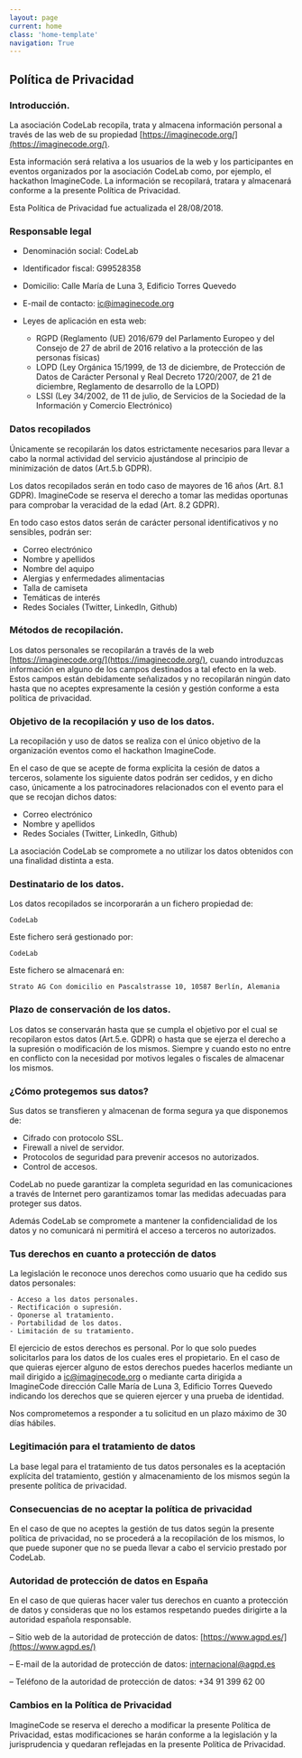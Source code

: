 ```yaml
---
layout: page
current: home
class: 'home-template'
navigation: True
---
```


## Política de Privacidad

### Introducción.

La asociación CodeLab recopila, trata y almacena información personal a través de las web de su propiedad [https://imaginecode.org/](https://imaginecode.org/).

Esta información será relativa a los usuarios de la web y los participantes en eventos organizados por la asociación CodeLab como, por ejemplo, el hackathon ImagineCode. La información se recopilará, tratara y almacenará conforme a la presente Política de Privacidad.

Esta Política de Privacidad fue actualizada el 28/08/2018.

### Responsable legal

- Denominación social: CodeLab
- Identificador fiscal: G99528358
- Domicilio: Calle María de Luna 3, Edificio Torres Quevedo
- E-mail de contacto: ic@imaginecode.org
- Leyes de aplicación en esta web:

    - RGPD (Reglamento (UE) 2016/679 del Parlamento Europeo y del Consejo de 27 de abril de 2016 relativo a la protección de las personas físicas)
    - LOPD (Ley Orgánica 15/1999, de 13 de diciembre, de Protección de Datos de Carácter Personal y Real Decreto 1720/2007, de 21 de diciembre, Reglamento de desarrollo de la LOPD)
    - LSSI (Ley 34/2002, de 11 de julio, de Servicios de la Sociedad de la Información y Comercio Electrónico)

### Datos recopilados

Únicamente se recopilarán los datos estrictamente necesarios para llevar a cabo la normal actividad del servicio ajustándose al principio de minimización de datos (Art.5.b GDPR).

Los datos recopilados serán en todo caso de mayores de 16 años (Art. 8.1 GDPR). ImagineCode se reserva el derecho a tomar las medidas oportunas para comprobar la veracidad de la edad (Art. 8.2 GDPR).

En todo caso estos datos serán de carácter personal identificativos y no sensibles, podrán ser:

- Correo electrónico
- Nombre y apellidos
- Nombre del aquipo
- Alergias y enfermedades alimentacias
- Talla de camiseta
- Temáticas de interés
- Redes Sociales (Twitter, LinkedIn, Github)

### Métodos de recopilación.

Los datos personales se recopilarán a través de la web [https://imaginecode.org/](https://imaginecode.org/), cuando introduzcas información en alguno de los campos destinados a tal efecto en la web. Estos campos están debidamente señalizados y no recopilarán ningún dato hasta que no aceptes expresamente la cesión y gestión conforme a esta política de privacidad.

### Objetivo de la recopilación y uso de los datos.

La recopilación y uso de datos se realiza con el único objetivo de la organización eventos como el hackathon ImagineCode.

En el caso de que se acepte de forma explícita la cesión de datos a terceros, solamente los siguiente datos podrán ser cedidos, y en dicho caso, únicamente a los patrocinadores relacionados con el evento para el que se recojan dichos datos:

- Correo electrónico
- Nombre y apellidos
- Redes Sociales (Twitter, LinkedIn, Github)


La asociación CodeLab se compromete a no utilizar los datos obtenidos con una finalidad distinta a esta.

### Destinatario de los datos.

Los datos recopilados se incorporarán a un fichero propiedad de:

    CodeLab

Este fichero será gestionado por:

    CodeLab

Este fichero se almacenará en:

    Strato AG Con domicilio en Pascalstrasse 10, 10587 Berlín, Alemania

### Plazo de conservación de los datos.

Los datos se conservarán hasta que se cumpla el objetivo por el cual se recopilaron estos datos (Art.5.e. GDPR) o hasta que se ejerza el derecho a la supresión o modificación de los mismos. Siempre y cuando esto no entre en conflicto con la necesidad por motivos legales o fiscales de almacenar los mismos.

### ¿Cómo protegemos sus datos?

Sus datos se transfieren y almacenan de forma segura ya que disponemos de:

- Cifrado con protocolo SSL.
- Firewall a nivel de servidor.
- Protocolos de seguridad para prevenir accesos no autorizados.
- Control de accesos.

CodeLab no puede garantizar la completa seguridad en las comunicaciones a través de Internet pero garantizamos tomar las medidas adecuadas para proteger sus datos.

Además CodeLab se compromete a mantener la confidencialidad de los datos y no comunicará ni permitirá el acceso a terceros no autorizados.
### Tus derechos en cuanto a protección de datos

La legislación le reconoce unos derechos como usuario que ha cedido sus datos personales:

    - Acceso a los datos personales.
    - Rectificación o supresión.
    - Oponerse al tratamiento.
    - Portabilidad de los datos.
    - Limitación de su tratamiento.

El ejercicio de estos derechos es personal. Por lo que solo puedes solicitarlos para los datos de los cuales eres el propietario.
En el caso de que quieras ejercer alguno de estos derechos puedes hacerlos mediante un mail dirigido a ic@imaginecode.org o mediante carta dirigida a ImagineCode dirección Calle María de Luna 3, Edificio Torres Quevedo indicando los derechos que se quieren ejercer y una prueba de identidad.

Nos comprometemos a responder a tu solicitud en un plazo máximo de 30 días hábiles.

### Legitimación para el tratamiento de datos

La base legal para el tratamiento de tus datos personales es la aceptación explícita del tratamiento, gestión y almacenamiento de los mismos según la presente política de privacidad.

### Consecuencias de no aceptar la política de privacidad

En el caso de que no aceptes la gestión de tus datos según la presente política de privacidad, no se procederá a la recopilación de los mismos, lo que puede suponer que no se pueda llevar a cabo el servicio prestado por CodeLab.

### Autoridad de protección de datos en España

En el caso de que quieras hacer valer tus derechos en cuanto a protección de datos y consideras que no los estamos respetando puedes dirigirte a la autoridad española responsable.

– Sitio web de la autoridad de protección de datos:
[https://www.agpd.es/](https://www.agpd.es/)

– E-mail de la autoridad de protección de datos:
internacional@agpd.es

– Teléfono de la autoridad de protección de datos:
+34 91 399 62 00

### Cambios en la Política de Privacidad

ImagineCode se reserva el derecho a modificar la presente Política de Privacidad, estas modificaciones se harán conforme a la legislación y la jurisprudencia y quedaran reflejadas en la presente Política de Privacidad.